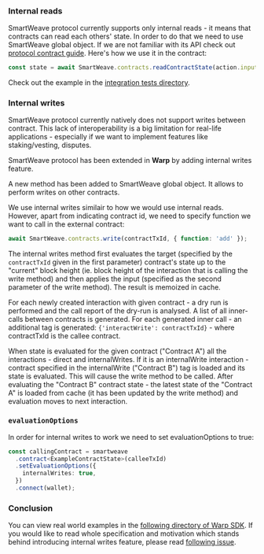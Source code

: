 ### Internal reads

SmartWeave protocol currently supports only internal reads - it means that contracts can read each others' state. In order to do that we need to use SmartWeave global object. If we are not familiar with its API check out [protocol contract guide](https://github.com/ArweaveTeam/SmartWeave/blob/master/CONTRACT-GUIDE.md#smartweave-global-api). Here's how we use it in the contract:

```js
const state = await SmartWeave.contracts.readContractState(action.input.contractId);
```

Check out the example in the [integration tests directory](https://github.com/warp-contracts/warp/blob/main/src/__tests__/integration/data/example-contract.js#L41).

### Internal writes

SmartWeave protocol currently natively does not support writes between contract. This lack of interoperability is a big limitation for real-life applications - especially if we want to implement features like staking/vesting, disputes.

SmartWeave protocol has been extended in **Warp** by adding internal writes feature.

A new method has been added to SmartWeave global object. It allows to perform writes on other contracts.

We use internal writes similair to how we would use internal reads. However, apart from indicating contract id, we need to specify function we want to call in the external contract:

```js
await SmartWeave.contracts.write(contractTxId, { function: 'add' });
```

The internal writes method first evaluates the target (specified by the `contractTxId` given in the first parameter) contract's state up to the "current" block height (ie. block height of the interaction that is calling the write method) and then applies the input (specified as the second parameter of the write method). The result is memoized in cache.

For each newly created interaction with given contract - a dry run is performed and the call report of the dry-run is analysed. A list of all inner-calls between contracts is generated. For each generated inner call - an additional tag is generated: `{'interactWrite': contractTxId}` - where contractTxId is the callee contract.

When state is evaluated for the given contract ("Contract A") all the interactions - direct and internalWrites. If it is an internalWrite interaction - contract specified in the internalWrite ("Contract B") tag is loaded and its state is evaluated. This will cause the write method to be called. After evaluating the "Contract B" contract state - the latest state of the "Contract A" is loaded from cache (it has been updated by the write method) and evaluation moves to next interaction.

### `evaluationOptions`

In order for internal writes to work we need to set evaluationOptions to true:

```ts
const callingContract = smartweave
  .contract<ExampleContractState>(calleeTxId)
  .setEvaluationOptions({
    internalWrites: true,
  })
  .connect(wallet);
```

### Conclusion

You can view real world examples in the [following directory of Warp SDK](https://github.com/warp-contracts/warp/tree/main/src/__tests__/integration/internal-writes). If you would like to read whole specification and motivation which stands behind introducing internal writes feature, please read [following issue](https://github.com/warp-contracts/warp/issues/37).
